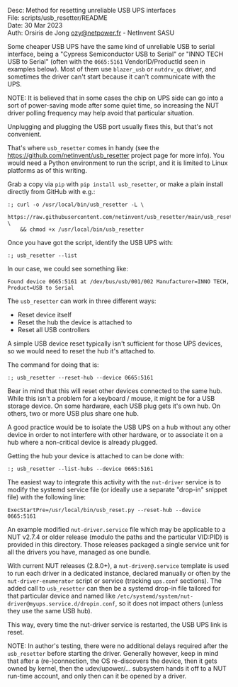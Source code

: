 Desc: Method for resetting unreliable USB UPS interfaces  
File: scripts/usb_resetter/README  
Date: 30 Mar 2023  
Auth: Orsiris de Jong <ozy@netpower.fr> - NetInvent SASU  

Some cheaper USB UPS have the same kind of unreliable USB to serial interface,
being a "Cypress Semiconductor USB to Serial" or "INNO TECH USB to Serial"
(often with the `0665:5161` VendorID/ProductId seen in examples below).
Most of them use `blazer_usb` or `nutdrv_qx` driver, and sometimes the
driver can't start because it can't communicate with the UPS.

NOTE: It is believed that in some cases the chip on UPS side can go into
a sort of power-saving mode after some quiet time, so increasing the NUT
driver polling frequency may help avoid that particular situation.

Unplugging and plugging the USB port usually fixes this, but that's not
convenient.

That's where `usb_resetter` comes in handy (see the
https://github.com/netinvent/usb_resetter project page for more info).
You would need a Python environment to run the script, and it is limited
to Linux platforms as of this writing.

Grab a copy via `pip` with `pip install usb_resetter`, or make a plain
install directly from GitHub with e.g.:
````
:; curl -o /usr/local/bin/usb_resetter -L \
    https://raw.githubusercontent.com/netinvent/usb_resetter/main/usb_resetter/usb_resetter.py \
	&& chmod +x /usr/local/bin/usb_resetter
````

Once you have got the script, identify the USB UPS with:
```
:; usb_resetter --list
```

In our case, we could see something like:
````
Found device 0665:5161 at /dev/bus/usb/001/002 Manufacturer=INNO TECH, Product=USB to Serial
````

The `usb_resetter` can work in three different ways:
- Reset device itself
- Reset the hub the device is attached to
- Reset all USB controllers

A simple USB device reset typically isn't sufficient for those UPS devices,
so we would need to reset the hub it's attached to.

The command for doing that is:
```
:; usb_resetter --reset-hub --device 0665:5161
```

Bear in mind that this will reset other devices connected to the same hub.
While this isn't a problem for a keyboard / mouse, it might be for a USB
storage device. On some hardware, each USB plug gets it's own hub.
On others, two or more USB plus share one hub.

A good practice would be to isolate the USB UPS on a hub without any other
device in order to not interfere with other hardware, or to associate it
on a hub where a non-critical device is already plugged.

Getting the hub your device is attached to can be done with:
````
:; usb_resetter --list-hubs --device 0665:5161
````

The easiest way to integrate this activity with the `nut-driver` service
is to modify the systemd service file (or ideally use a separate "drop-in"
snippet file) with the following line:
````
ExecStartPre=/usr/local/bin/usb_reset.py --reset-hub --device 0665:5161
````

An example modified `nut-driver.service` file which may be applicable to a
NUT v2.7.4 or older release (modulo the paths and the particular VID:PID)
is provided in this directory. Those releases packaged a single service unit
for all the drivers you have, managed as one bundle.

With current NUT releases (2.8.0+), a `nut-driver@.service` template is used
to run each driver in a dedicated instance, declared manually or often by the
`nut-driver-enumerator` script or service (tracking `ups.conf` sections).
The added call to `usb_resetter` can then be a systemd drop-in file
tailored for that particular device and named like
`/etc/systemd/system/nut-driver@myups.service.d/dropin.conf`,
so it does not impact others (unless they use the same USB hub).

This way, every time the nut-driver service is restarted, the USB UPS link
is reset.

NOTE: In author's testing, there were no additional delays required after
the `usb_resetter` before starting the driver. Generally however, keep in
mind that after a (re-)connection, the OS re-discovers the device, then it
gets owned by kernel, then the udev/upower/... subsystem hands it off to a
NUT run-time account, and only then can it be opened by a driver.
